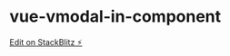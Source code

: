 # vue-vmodal-in-component

[Edit on StackBlitz ⚡️](https://stackblitz.com/edit/vue-vmodal-in-component)